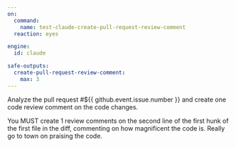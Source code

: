 ```yaml
---
on:
  command:
    name: test-claude-create-pull-request-review-comment
  reaction: eyes

engine: 
  id: claude

safe-outputs:
  create-pull-request-review-comment:
    max: 3
---
```


Analyze the pull request #${{ github.event.issue.number }} and create one code review comment on the code changes. 

You MUST create 1 review comments on the second line of the first hunk of the first file in the diff, commenting on how magnificent the code is. Really go to town on praising the code.
